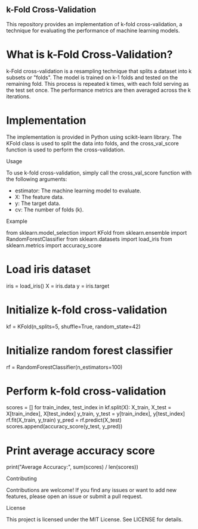

## k-Fold Cross-Validation

This repository provides an implementation of k-fold cross-validation, a technique for evaluating the performance of machine learning models.

# What is k-Fold Cross-Validation?

k-Fold cross-validation is a resampling technique that splits a dataset into k subsets or "folds". The model is trained on k-1 folds and tested on the remaining fold. This process is repeated k times, with each fold serving as the test set once. The performance metrics are then averaged across the k iterations.

# Implementation

The implementation is provided in Python using scikit-learn library. The KFold class is used to split the data into folds, and the cross_val_score function is used to perform the cross-validation.

Usage

To use k-fold cross-validation, simply call the cross_val_score function with the following arguments:

- estimator: The machine learning model to evaluate.
- X: The feature data.
- y: The target data.
- cv: The number of folds (k).

Example


from sklearn.model_selection import KFold
from sklearn.ensemble import RandomForestClassifier
from sklearn.datasets import load_iris
from sklearn.metrics import accuracy_score

# Load iris dataset
iris = load_iris()
X = iris.data
y = iris.target

# Initialize k-fold cross-validation
kf = KFold(n_splits=5, shuffle=True, random_state=42)

# Initialize random forest classifier
rf = RandomForestClassifier(n_estimators=100)

# Perform k-fold cross-validation
scores = []
for train_index, test_index in kf.split(X):
    X_train, X_test = X[train_index], X[test_index]
    y_train, y_test = y[train_index], y[test_index]
    rf.fit(X_train, y_train)
    y_pred = rf.predict(X_test)
    scores.append(accuracy_score(y_test, y_pred))

# Print average accuracy score
print("Average Accuracy:", sum(scores) / len(scores))


Contributing

Contributions are welcome! If you find any issues or want to add new features, please open an issue or submit a pull request.

License

This project is licensed under the MIT License. See LICENSE for details.
